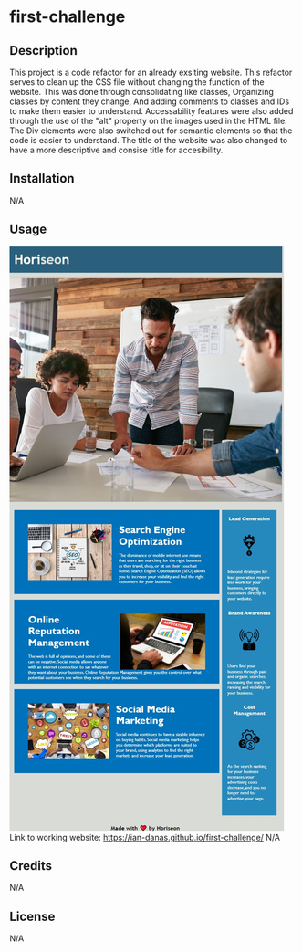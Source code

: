 # first-challenge
## Description
This project is a code refactor for an already exsiting website. This refactor serves to clean up the CSS file without changing the function of the website. This was done through consolidating like classes, Organizing classes by content they change, And adding comments to classes and IDs to make them easier to understand. Accessability features were also added through the use of the "alt" property on the images used in the HTML file. The Div elements were also switched out for semantic elements so that the code is easier to understand. The title of the website was also changed to have a more descriptive and consise title for accesibility.
## Installation
N/A

## Usage
![image](./assets/images/ian-danas.github.io_first-challenge_.jpeg)
Link to working website: https://ian-danas.github.io/first-challenge/
N/A


## Credits
N/A

## License
N/A


